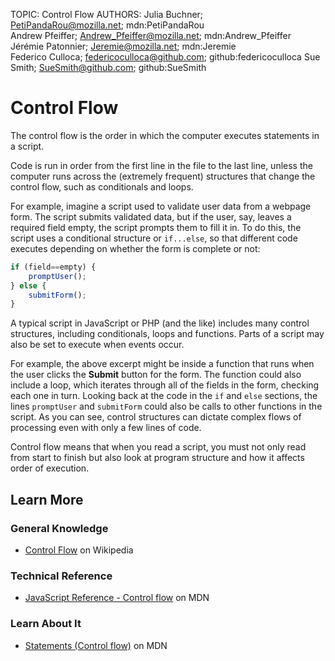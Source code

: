 TOPIC: Control Flow
AUTHORS: Julia Buchner; PetiPandaRou@mozilla.net; mdn:PetiPandaRou
         Andrew Pfeiffer; Andrew_Pfeiffer@mozilla.net; mdn:Andrew_Pfeiffer
         Jérémie Patonnier; Jeremie@mozilla.net; mdn:Jeremie
         Federico Culloca; federicoculloca@github.com; github:federicoculloca
         Sue Smith; SueSmith@github.com; github:SueSmith

# Control Flow

The control flow is the order in which the computer executes statements in a script.

Code is run in order from the first line in the file to the last line, unless the computer runs
across the (extremely frequent) structures that change the control flow,
such as conditionals and loops.

For example, imagine a script used to validate user data from a webpage form. The script submits
validated data, but if the user, say, leaves a required field empty, the script prompts them to fill
it in. To do this, the script uses a conditional structure or `if...else`, so that different code
executes depending on whether the form is complete or not:

```javascript
if (field==empty) {
    promptUser();
} else {
    submitForm();
}
```

A typical script in JavaScript or PHP (and the like) includes many control structures, including
conditionals, loops and functions. Parts of a script may also be set to execute when events occur.

For example, the above excerpt might be inside a function that runs when the user clicks the
**Submit** button for the form. The function could also include a loop, which iterates through
all of the fields in the form, checking each one in turn. Looking back at the code in the `if` and
`else` sections, the lines `promptUser` and `submitForm` could also be calls to other functions in
the script. As you can see, control structures can dictate complex flows of processing even with
only a few lines of code.

Control flow means that when you read a script, you must not only read from start to finish but also
look at program structure and how it affects order of execution.

## Learn More

### General Knowledge

- [Control Flow](https://en.wikipedia.org/wiki/Control%20flow) on Wikipedia

### Technical Reference

- [JavaScript Reference - Control flow](https://wiki.developer.mozilla.org/en-US/docs/Web/JavaScript/Reference#Control_flow)
on MDN

### Learn About It

- [Statements (Control flow)](https://wiki.developer.mozilla.org/en-US/docs/Web/JavaScript/Guide/Statements)
on MDN
